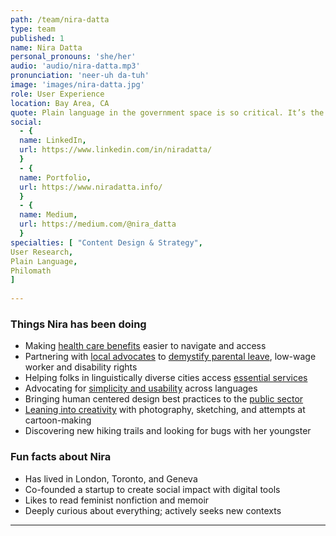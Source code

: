 ```yaml
---
path: /team/nira-datta
type: team
published: 1
name: Nira Datta
personal_pronouns: 'she/her'
audio: 'audio/nira-datta.mp3'
pronunciation: 'neer-uh da-tuh'
image: 'images/nira-datta.jpg'
role: User Experience
location: Bay Area, CA
quote: Plain language in the government space is so critical. It’s the difference between someone getting an essential service or not.
social: 
  - {
  name: LinkedIn,
  url: https://www.linkedin.com/in/niradatta/
  }
  - {
  name: Portfolio,
  url: https://www.niradatta.info/
  }
  - {
  name: Medium,
  url: https://medium.com/@nira_datta
  }
specialties: [ "Content Design & Strategy",
User Research,
Plain Language,
Philomath
]
  
---
```


### Things Nira has been doing
* Making [health care benefits](https://www.medicare.gov/) easier to navigate and access
* Partnering with [local advocates](https://legalaidatwork.org/our-mission-and-how-we-work/) to [demystify parental leave](https://matly.info/), low-wage worker and disability rights
* Helping folks in linguistically diverse cities access [essential services](https://sanjose.custhelp.com/)
* Advocating for [simplicity and usability](https://medium.com/@nira_datta/usability-in-another-language-why-were-simplifying-before-translating-d3f12a414766) across languages
* Bringing human centered design best practices to the [public sector](https://www.codeforamerica.org/)
* [Leaning into creativity](https://www.instagram.com/dattanira/) with photography, sketching, and attempts at cartoon-making
* Discovering new hiking trails and looking for bugs with her youngster

### Fun facts about Nira
* Has lived in London, Toronto, and Geneva
* Co-founded a startup to create social impact with digital tools
* Likes to read feminist nonfiction and memoir
* Deeply curious about everything; actively seeks new contexts

-----------------------------------
